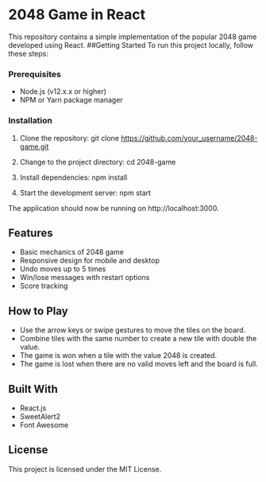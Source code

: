 # 2048 Game in React

This repository contains a simple implementation of the popular 2048 game developed using React.
##Getting Started
To run this project locally, follow these steps:

### Prerequisites

- Node.js (v12.x.x or higher)
- NPM or Yarn package manager

### Installation

1. Clone the repository:
git clone https://github.com/your_username/2048-game.git

2. Change to the project directory:
cd 2048-game

3. Install dependencies:
npm install

4. Start the development server:
npm start

The application should now be running on http://localhost:3000.

## Features

- Basic mechanics of 2048 game
- Responsive design for mobile and desktop
- Undo moves up to 5 times
- Win/lose messages with restart options
- Score tracking

## How to Play

- Use the arrow keys or swipe gestures to move the tiles on the board.
- Combine tiles with the same number to create a new tile with double the value.
- The game is won when a tile with the value 2048 is created.
- The game is lost when there are no valid moves left and the board is full.

## Built With

- React.js
- SweetAlert2
- Font Awesome

## License

This project is licensed under the MIT License.
